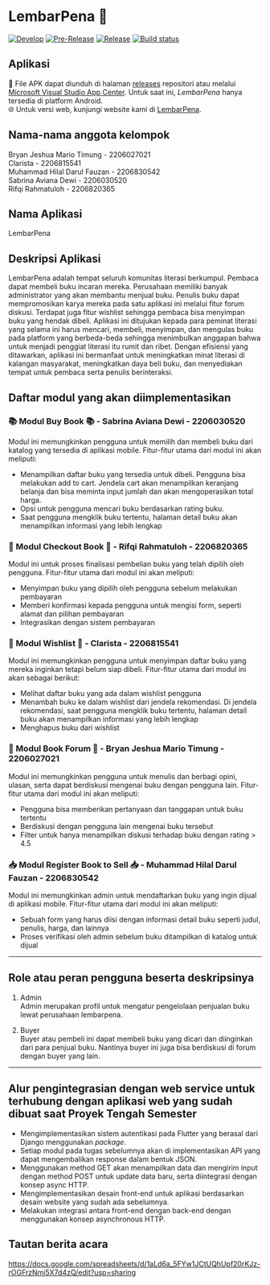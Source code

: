 # LembarPena 📖

[![Develop](https://github.com/PBPC09/tkpaspbp/actions/workflows/develop.yml/badge.svg?branch=main)](https://github.com/PBPC09/tkpaspbp/actions/workflows/develop.yml)
[![Pre-Release](https://github.com/PBPC09/tkpaspbp/actions/workflows/pre-release.yml/badge.svg?branch=main)](https://github.com/PBPC09/tkpaspbp/actions/workflows/pre-release.yml)
[![Release](https://github.com/PBPC09/tkpaspbp/actions/workflows/release.yml/badge.svg?branch=main)](https://github.com/PBPC09/tkpaspbp/actions/workflows/release.yml)
[![Build status](https://build.appcenter.ms/v0.1/apps/272d2892-6343-403a-b952-c497ff4e2559/branches/main/badge)](https://appcenter.ms)

## Aplikasi

📱 File APK dapat diunduh di halaman [releases](https://github.com/PBPC09/tkpaspbp/releases) repositori atau melalui [Microsoft Visual Studio App Center](https://install.appcenter.ms/orgs/c09/apps/lembarpena/distribution_groups/public).
Untuk saat ini, *LembarPena* hanya tersedia di platform Android.  
🌐 Untuk versi web, kunjungi website kami di [LembarPena](https://lembarpena-c09-tk.pbp.cs.ui.ac.id/).

## Nama-nama anggota kelompok
Bryan Jeshua Mario Timung - 2206027021</br>
Clarista - 2206815541</br>
Muhammad Hilal Darul Fauzan - 2206830542</br>
Sabrina Aviana Dewi - 2206030520</br>
Rifqi Rahmatuloh - 2206820365</br>

## Nama Aplikasi
LembarPena

## Deskripsi Aplikasi
LembarPena adalah tempat seluruh komunitas literasi berkumpul. Pembaca dapat membeli buku incaran mereka. Perusahaan memiliki banyak administrator yang akan membantu menjual buku. Penulis buku dapat mempromosikan karya mereka pada satu aplikasi ini melalui fitur forum diskusi. Terdapat juga fitur wishlist sehingga pembaca bisa menyimpan buku yang hendak dibeli. Aplikasi ini ditujukan kepada para peminat literasi yang selama ini harus mencari, membeli, menyimpan, dan mengulas buku pada platform yang berbeda-beda sehingga menimbulkan anggapan bahwa untuk menjadi penggiat literasi itu rumit dan ribet. Dengan efisiensi yang ditawarkan, aplikasi ini bermanfaat untuk meningkatkan minat literasi di kalangan masyarakat, meningkatkan daya beli buku, dan menyediakan tempat untuk pembaca serta penulis berinteraksi.


## Daftar modul yang akan diimplementasikan
### 📚 Modul Buy Book 📚 - Sabrina Aviana Dewi - 2206030520
Modul ini memungkinkan pengguna untuk memilih dan membeli buku dari katalog yang tersedia di aplikasi mobile. Fitur-fitur utama dari modul ini akan meliputi:
- Menampilkan daftar buku yang tersedia untuk dibeli. Pengguna bisa melakukan add to cart. Jendela cart akan menampilkan keranjang belanja dan bisa meminta input jumlah dan akan mengoperasikan total harga.
- Opsi untuk pengguna mencari buku berdasarkan rating buku.
- Saat pengguna mengklik buku tertentu, halaman detail buku akan menampilkan informasi yang lebih lengkap

### 🛒 Modul Checkout Book 🛒 - Rifqi Rahmatuloh - 2206820365
Modul ini untuk proses finalisasi pembelian buku yang telah dipilih oleh pengguna. Fitur-fitur utama dari modul ini akan meliputi:
- Menyimpan buku yang dipilih oleh pengguna sebelum melakukan pembayaran
- Memberi konfirmasi kepada pengguna untuk mengisi form, seperti alamat dan pilihan pembayaran
- Integrasikan dengan sistem pembayaran

### 🎁 Modul Wishlist 🎁 - Clarista - 2206815541
Modul ini memungkinkan pengguna untuk menyimpan daftar buku yang mereka inginkan tetapi belum siap dibeli. Fitur-fitur utama dari modul ini akan sebagai berikut:
- Melihat daftar buku yang ada dalam wishlist pengguna
- Menambah buku ke dalam wishlist dari jendela rekomendasi. Di jendela rekomendasi, saat pengguna mengklik buku tertentu, halaman detail buku akan menampilkan informasi yang lebih lengkap
- Menghapus buku dari wishlist
  
### 📝 Modul Book Forum 📝 - Bryan Jeshua Mario Timung - 2206027021
Modul ini memungkinkan pengguna untuk menulis dan berbagi opini, ulasan, serta dapat berdiskusi mengenai buku dengan pengguna lain. Fitur-fitur utama dari modul ini akan meliputi:
- Pengguna bisa memberikan pertanyaan dan tanggapan untuk buku tertentu
- Berdiskusi dengan pengguna lain mengenai buku tersebut
- Filter untuk hanya menampilkan diskusi terhadap buku dengan rating > 4.5

### 📥 Modul Register Book to Sell 📥 - Muhammad Hilal Darul Fauzan - 2206830542
Modul ini memungkinkan admin untuk mendaftarkan buku yang ingin dijual di aplikasi mobile. Fitur-fitur utama dari modul ini akan meliputi:
- Sebuah form yang harus diisi dengan informasi detail buku seperti judul, penulis, harga, dan lainnya
- Proses verifikasi oleh admin sebelum buku ditampilkan di katalog untuk dijual

---


## Role atau peran pengguna beserta deskripsinya
1. Admin </br>
Admin merupakan profil untuk mengatur pengelolaan penjualan buku lewat perusahaan lembarpena.

2. Buyer </br>
Buyer atau pembeli ini dapat membeli buku yang dicari dan diinginkan dari para penjual buku. Nantinya buyer ini juga bisa berdiskusi di forum dengan buyer yang lain.

---

## Alur pengintegrasian dengan web service untuk terhubung dengan aplikasi web yang sudah dibuat saat Proyek Tengah Semester
- Mengimplementasikan sistem autentikasi pada Flutter yang berasal dari Django menggunakan _package_.
- Setiap modul pada tugas sebelumnya akan di implementasikan API yang dapat mengembalikan response dalam bentuk JSON.
- Menggunakan method GET akan menampilkan data dan mengirim input dengan method POST untuk update data baru, serta diintegrasi dengan konsep async HTTP.
- Mengimplementasikan desain front-end untuk aplikasi berdasarkan desain website yang sudah ada sebelumnya.
- Melakukan integrasi antara front-end dengan back-end dengan menggunakan konsep asynchronous HTTP.

## Tautan berita acara
https://docs.google.com/spreadsheets/d/1aLd6a_5FYw1JCtUQhUpf20rKJz-rOGFrzNmi5X7d4zQ/edit?usp=sharing